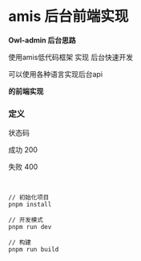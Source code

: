 # amis 后台前端实现

**Owl-admin 后台思路** 

使用amis低代码框架 实现 后台快速开发

可以使用各种语言实现后台api

**的前端实现**

### 定义

状态码

成功 200

失败 400

```


// 初始化项目
pnpm install

// 开发模式
pnpm run dev

// 构建
pnpm run build
```
